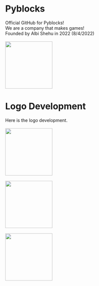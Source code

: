 # Pyblocks
Official GitHub for Pyblocks!
<br>We are a company that makes games!</br>
Founded by Albi Shehu in 2022 (8/4/2022)
<br></br>
<img src="https://user-images.githubusercontent.com/68329886/182908086-0a0fa36c-a6db-46ca-8b66-df4c7fd16316.png" height="150" width="150">

 # Logo Development
 Here is the logo development.
 <br></br>
 <img src="https://user-images.githubusercontent.com/68329886/182908206-a9a7ef29-41b8-485d-b261-4676d2e8e681.png" height="150" width="150">
 <br></br>
  <img src="https://user-images.githubusercontent.com/68329886/182908328-2019bac2-83a5-471e-99c0-7cb5a61dbea5.png" height="150" width="150">
 <br></br>
 <img src="https://user-images.githubusercontent.com/68329886/182908086-0a0fa36c-a6db-46ca-8b66-df4c7fd16316.png" height="150" width="150">
